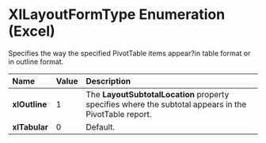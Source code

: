 
# XlLayoutFormType Enumeration (Excel)

Specifies the way the specified PivotTable items appear?in table format or in outline format.



|**Name**|**Value**|**Description**|
|:-----|:-----|:-----|
|**xlOutline**|1|The  **LayoutSubtotalLocation** property specifies where the subtotal appears in the PivotTable report.|
|**xlTabular**|0|Default.|
